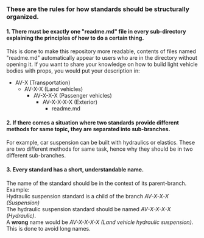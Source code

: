 ### These are the rules for how standards should be structurally organized.
#### 1. There must be exactly one "readme.md" file in every sub-directory explaining the principles of how to do a certain thing.
This is done to make this repository more readable, contents of files named "readme.md" automatically appear to users who are in the directory without opening it.
If you want to share your knowledge on how to build light vehicle bodies with props, you would put your description in:
 * AV-X (Transportation)
   * AV-X-X (Land vehicles)
     * AV-X-X-X (Passenger vehicles)
       * AV-X-X-X-X (Exterior)
         * readme.md

#### 2. If there comes a situation where two standards provide different methods for same topic, they are separated into sub-branches.
For example, car suspension can be built with hydraulics or elastics. These are two different methods for same task, 
hence why they should be in two different sub-branches.

#### 3. Every standard has a short, understandable name.
The name of the standard should be in the context of its parent-branch. Example:<br>
Hydraulic suspension standard is a child of the branch *AV-X-X-X (Suspension)*<br>
The hydraulic suspension standard should be named *AV-X-X-X-X (Hydraulic)*.<br> 
A <b>wrong</b> name would be *AV-X-X-X-X (Land vehicle hydraulic suspension)*.<br>
This is done to avoid long names.
